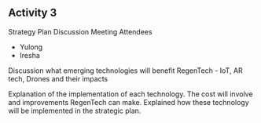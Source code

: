 ## Activity 3

Strategy Plan Discussion Meeting
Attendees

- Yulong
- Iresha

Discussion what emerging technologies will benefit RegenTech - IoT, AR tech, Drones and their impacts

Explanation of the implementation of each technology.
The cost will involve and improvements RegenTech can make.
Explained how these technology will be implemented in the strategic plan.

